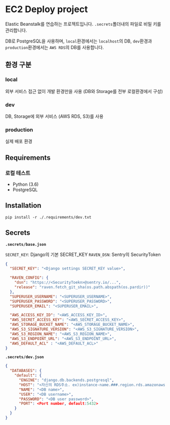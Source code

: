 # EC2 Deploy project

Elastic Beanstalk를 연습하는 프로젝트입니다.
`.secrets`폴더내의 파일로 비밀 키를 관리합니다.

DB로 PostgreSQL을 사용하며, `local`환경에서는 `localhost`의 DB, `dev`환경과 `production`환경에서는 `AWS RDS`의 DB를 사용합니다.

## 환경 구분

### local

외부 서비스 접근 없이 개발 환경만을 사용 (DB와 Storage를 전부 로컬환경에서 구성)

### dev

DB, Storage에 외부 서비스 (AWS RDS, S3)를 사용

### production

실제 배포 환경

## Requirements

### 로컬 테스트

- Python (3.6)
- PostgreSQL

## Installation



```
pip install -r ./.requirements/dev.txt
```

## Secrets

**`.secrets/base.json`**

`SECRET_KEY`: Django의 기본 SECRET_KEY
`RAVEN_DSN`: Sentry의 SecurityToken


```json
{
  "SECRET_KEY": "<Django settings SECRET_KEY value>",

  "RAVEN_CONFIG": {
    "dsn": "https://<SecurityToekn>@sentry.io/...",
    "release": "raven.fetch_git_sha(os.path.abspath(os.pardir))"
  },
  "SUPERUSER_USERNAME": "<SUPERUSER_USERNAME>",
  "SUPERUSER_PASSWORD": "<SUPERUSER_PASSWORD>",
  "SUPERUSER_EMAIL": "<SUPERUSER_EMAIL>",

  "AWS_ACCESS_KEY_ID": "<AWS_ACCESS_KEY_ID>",
  "AWS_SECRET_ACCESS_KEY": "<AWS_SECRET_ACCESS_KEY>",
  "AWS_STORAGE_BUCKET_NAME": "<AWS_STORAGE_BUCKET_NAME>",
  "AWS_S3_SIGNATURE_VERSION": "<AWS_S3_SIGNATURE_VERSION>",
  "AWS_S3_REGION_NAME": "<AWS_S3_REGION_NAME>",
  "AWS_S3_ENDPOINT_URL": "<AWS_S3_ENDPOINT_URL>",
  "AWS_DEFAULT_ACL" : "<AWS_DEFAULT_ACL>"
}

```


**`.secrets/dev.json`**

```json
{
  "DATABASES": {
    "default": {
      "ENGINE": "django.db.backends.postgresql",
      "HOST": "<자신의 RDS주소. ex)instance-name.###.region.rds.amazonaws.com>",
      "NAME": "<DB name>",
      "USER": "<DB username>",
      "PASSWORD": "<DB user password>",
      "PORT": <Port number, default:5432>
    }
  }
}
```

